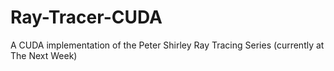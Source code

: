 # Ray-Tracer-CUDA

A CUDA implementation of the Peter Shirley Ray Tracing Series (currently at The Next Week)
